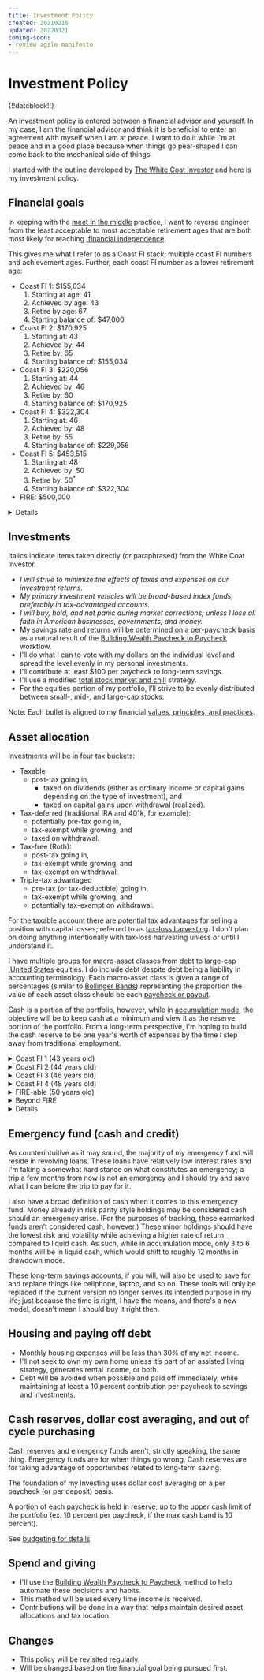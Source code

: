 ```yaml
---
title: Investment Policy
created: 20210216
updated: 20220321
coming-soon:
- review agile manifesto
---
```


# Investment Policy

{!!dateblock!!}

An investment policy is entered between a financial advisor and yourself. In my case, I am the financial advisor and think it is beneficial to enter an agreement with myself when I am at peace. I want to do it while I'm at peace and in a good place because when things go pear-shaped I can come back to the mechanical side of things.

I started with the outline developed by [The White Coat Investor](https://www.whitecoatinvestor.com/how-to-write-an-investing-personal-statement/) and here is my investment policy.

## Financial goals

In keeping with the [meet in the middle](/finances/) practice, I want to reverse engineer from the least acceptable to most acceptable retirement ages that are both most likely for reaching [.financial independence](FI).

This gives me what I refer to as a Coast FI stack; multiple coast FI numbers and achievement ages. Further, each coast FI number as a lower retirement age:

- Coast FI 1: $155,034
	1. Starting at age: 41
	2. Achieved by age: 43
	3. Retire by age: 67
	4. Starting balance of: $47,000
- Coast FI 2: $170,925
	1. Starting at: 43
	2. Achieved by: 44
	3. Retire by: 65
	4. Starting balance of: $155,034
- Coast FI 3: $220,056
	1. Starting at: 44
	2. Achieved by: 46
	3. Retire by: 60
	4. Starting balance of: $170,925
- Coast FI 4: $322,304
	1. Starting at: 46
	2. Achieved by: 48
	3. Retire by: 55
	4. Starting balance of: $229,056
- Coast FI 5: $453,515
	1. Starting at: 48
	2. Achieved by: 50
	3. Retire by: 50<sup>*</sup>
	4. Starting balance of: $322,304
- FIRE: $500,000

<details>
<summary>Details</summary>

A coast FI number is calculated using multiple variables:

1. FIRE number,
2. net worth,
2. rate of return,
3. savings rate, 
4. withdraw rate,
5. target retirement age, 
6. current age, and
6. optional projected inflation rate.

I used the [Coast FI calculator from Wallet Burst](https://walletburst.com/tools/coast-fire-calc/) (I can’t speak to the quality of content on the rest of the site, but I appreciated the calculator).

1. I set the FIRE number to 500,000 USD; total cost of lifestyle of 25,000 USD times 25.
2. My net worth at age 41 was just under 50,000.
3. I used 8 percent for the rate of return, which some might view as too high or too low.
4. I seem to be able save around 4,000 USD per month.
5. I used the 4 percent rule of thumb as the withdraw rate.
6. I started with 67 years old as the latest acceptable retirement age.
7. I started with 41, which was my age at the time.
8. And I used 3 percent for inflation, which is the average for the last 100 years, is higher than the period between 2010 and 2021, and is lower than the beginning of 2022 (averages are funny that way).

Using these initial variables, gave me the first set of results.

From there I was able increase the current age and net worth using the achievement age and coast FI number from the first set. Before running the calculation again, I reduced the target retirement age. Running the calculation gave me a new set, which I used to create the next set; adjusting the same 3 variables.

There's my primary retirement goal; able to “retire” by 50. By breaking it down I’m setting micro-goals that aren’t a decade away. Let me see if I can get the 155,000 USD by age 43. If I do that, let me see if I can get the 170,000 USD. And so on. 

Even if I’m not able to retire by 50, if I hit that first target, I should at least be in good shape to retire around the average age.

</details>

## Investments

Italics indicate items taken directly (or paraphrased) from the White Coat Investor.

- *I will strive to minimize the effects of taxes and expenses on our investment returns.*
- *My primary investment vehicles will be broad-based index funds, preferably in tax-advantaged accounts.*
- *I will buy, hold, and not panic during market corrections; unless I lose all faith in American businesses, governments, and money.*
- My savings rate and returns will be determined on a per-paycheck basis as a natural result of the [Building Wealth Paycheck to Paycheck](/finances/building-wealth-paycheck-to-paycheck/) workflow.
- I’ll do what I can to vote with my dollars on the individual level and spread the level evenly in my personal investments.
- I’ll contribute at least $100 per paycheck to long-term savings.
- I’ll use a modified [total stock market and chill](https://www.liveoffdividends.com/financial-independence-order-of-operations/) strategy.
- For the equities portion of my portfolio, I’ll strive to be evenly distributed between small-, mid-, and large-cap stocks.

Note: Each bullet is aligned to my financial [values, principles, and practices](/finances/).

## Asset allocation

Investments will be in four tax buckets:

- Taxable
  - post-tax going in,
	- taxed on dividends (either as ordinary income or capital gains depending on the type of investment), and
	- taxed on capital gains upon withdrawal (realized).
- Tax-deferred (traditional IRA and 401k, for example):
	- potentially pre-tax going in,
	- tax-exempt while growing, and
	- taxed on withdrawal.
- Tax-free (Roth):
	- post-tax going in,
	- tax-exempt while growing, and
	- tax-exempt on withdrawal.
- Triple-tax advantaged
  - pre-tax (or tax-deductible) going in,
  - tax-exempt while growing, and
  - potentially tax-exempt on withdrawal.

For the taxable account there are potential tax advantages for selling a position with capital losses; referred to as [tax-loss harvesting](https://www.investopedia.com/terms/t/taxgainlossharvesting.asp). I don't plan on doing anything intentionally with tax-loss harvesting unless or until I understand it.

I have multiple groups for macro-asset classes from debt to large-cap [.United States](US) equities. I do include debt despite debt being a liability in accounting terminology. Each macro-asset class is given a range of percentages (similar to [Bollinger Bands](https://www.fidelity.com/learning-center/trading-investing/technical-analysis/technical-indicator-guide/bollinger-bands)) representing the proportion the value of each asset class should be each [paycheck or payout](/finances/building-wealth-paycheck-to-paycheck/).

Cash is a portion of the portfolio, however, while in [accumulation mode](/finances/concepts/#accumulation-drawdown-and-rebalancing), the objective will be to keep cash at a minimum and view it as the reserve portion of the portfolio. From a long-term perspective, I'm hoping to build the cash reserve to be one year's worth of expenses by the time I step away from traditional employment.

<details>
<summary>Coast FI 1 (43 years old)</summary>

Once I reach Coast FI 1, I plan to begin moving toward a risk parity style portfolio by adding long-term treasuries and a little gold to the mix. If I leave my current employer, I may decide to roll the 401k there to my new employer, or, push it into a Traditional [.Individual Retirement Account](IRA). 

</details>
<details>
<summary>Coast FI 2 (44 years old)</summary>

Coast FI 2 would see me increase diversification with an increase in long-term treasuries and gold and the addition of commodities.

</details>
<details>
<summary>Coast FI 3 (46 years old)</summary>

Increase bond, gold, and commodities exposure. 

</details>
<details>
<summary>Coast FI 4 (48 years old)</summary>

Decrease US equities exposure while increasing exposure to other asset classes.

</details>
<details>
<summary>FIRE-able (50 years old)</summary>

Decrease US equities exposure while increasing exposure to the other asset classes in proportion.

At this point, the taxable account should be able to support my modest lifestyle for 10 years.

At age 60 I'll be able to lean on the tax-deferred accounts, which should have balances high enough to cover me for another 10 years. From the age of 60 to 70 should give a chance for the taxable account to cool off.

I plan on reserving the tax-free accounts until age 70. If there are funds still available in the tax-deferred buckets, I’ll continuing leaning more on those, however. The rationale being that when I reach age 72, I’ll be required to take minimum distributions from the tax-deferred accounts.

I plan on having some form of earned income until my passing. This will be through books, art, and the like, which I'll create on my own schedule and not because I necessarily need to in order to survive.

</details>
<details>
<summary>Beyond FIRE</summary>

No idea.

The fact my Agile-brain has even allowed me to come up with a 10 year "plan" is crazy-talk. One of the Agile values is adapting to change over following a plan, so, I’ll adjust as time progresses. In other words, this is a plan like any other, once met with reality it may become moot.

What makes me feel comfortable about it is it's based on the value of the portfolio, which is the crux of the whole thing. So, if time slips a bit, I still have the same goal and, once I hit Coast FI 1, the retirement date is acceptable, though not ideal.

</details>

<details>
<summary>Details</summary>

Asset allocation is the proportion of each asset class compared to the value of the overall portfolio. Tax location is related to the tax treatment of funds flowing in and out of the portfolio. Diversification is about choosing asset classes that have [low correlation](https://www.portfoliovisualizer.com/asset-correlations) to each other.

In the beginning I aim to keep over 90 percent of the value in US equities. Over the course of accumulation mode this allocation will shift to a more diversified, risk parity portfolio.

</details>

## Emergency fund (cash and credit)

As counterintuitive as it may sound, the majority of my emergency fund will reside in revolving loans. These loans have relatively low interest rates and I'm taking a somewhat hard stance on what constitutes an emergency; a trip a few months from now is not an emergency and I should try and save what I can before the trip to pay for it.

I also have a broad definition of cash when it comes to this emergency fund. Money already in risk parity style holdings may be considered cash should an emergency arise. (For the purposes of tracking, these earmarked funds aren’t considered cash, however.) These minor holdings should have the lowest risk and volatility while achieving a higher rate of return compared to liquid cash. As such, while in accumulation mode, only 3 to 6 months will be in liquid cash, which would shift to roughly 12 months in drawdown mode.

These long-term savings accounts, if you will, will also be used to save for and replace things like cellphone, laptop, and so on. These tools will only be replaced if the current version no longer serves its intended purpose in my life; just because the time is right, I have the means, and there's a new model, doesn't mean I should buy it right then. 

## Housing and paying off debt

- Monthly housing expenses will be less than 30% of my net income.
- I’ll not seek to own my own home unless it’s part of an assisted living strategy, generates rental income, or both.
- Debt will be avoided when possible and paid off immediately, while maintaining at least a 10 percent contribution per paycheck to savings and investments.

## Cash reserves, dollar cost averaging, and out of cycle purchasing

Cash reserves and emergency funds aren’t, strictly speaking, the same thing. Emergency funds are for when things go wrong. Cash reserves are for taking advantage of opportunities related to long-term saving.

The foundation of my investing uses dollar cost averaging on a per paycheck (or per deposit) basis.

A portion of each paycheck is held in reserve; up to the upper cash limit of the portfolio (ex. 10 percent per paycheck, if the max cash band is 10 percent).

See [budgeting for details](/finances/budgeting/)

## Spend and giving

- I'll use the [Building Wealth Paycheck to Paycheck](/finances/building-wealth-paycheck-to-paycheck/) method to help automate these decisions and habits.
- This method will be used every time income is received.
- Contributions will be done in a way that helps maintain desired asset allocations and tax location.

## Changes

- This policy will be revisited regularly.
- Will be changed based on the financial goal being pursued first.

